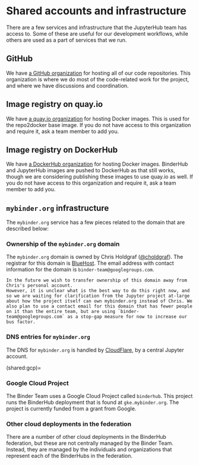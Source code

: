 # Shared accounts and infrastructure

There are a few services and infrastructure that the JupyterHub team has access to.
Some of these are useful for our development workflows, while others are used as a part of services that we run.

## GitHub

We have [a GitHub organization](https://github.com/jupyterhub/) for hosting all of our code repositories.
This organization is where we do most of the code-related work for the project, and where we have discussions and coordination.

## Image registry on quay.io

We have [a quay.io organization](https://quay.io/organization/jupyterhub) for hosting Docker images.
This is used for the repo2docker base image.
If you do not have access to this organization and require it, ask a team member to add you.

## Image registry on DockerHub

We have [a DockerHub organization](https://hub.docker.com/r/jupyterhub/jupyterhub/) for hosting Docker images.
BinderHub and JupyterHub images are pushed to DockerHub as that still works, though we are considering publishing these images to use quay.io as well.
If you do not have access to this organization and require it, ask a team member to add you.

## `mybinder.org` infrastructure

The `mybinder.org` service has a few pieces related to the domain that are described below:

### Ownership of the `mybinder.org` domain

The `mybinder.org` domain is owned by Chris Holdgraf ([@choldgraf](https://github.com/choldgraf)).
The registrar for this domain is [BlueHost](https://bluehost.com).
The email address with contact information for the domain is `binder-team@googlegroups.com`.

```{admonition} TODO
In the future we wish to transfer ownership of this domain away from Chris's personal account.
However, it is unclear what is the best way to do this right now, and so we are waiting for clarification from the Jupyter project at-large about how the project itself can own mybinder.org instead of Chris. We also plan to use a contact email for this domain that has fewer people on it than the entire team, but are using `binder-team@googlegroups.com` as a stop-gap measure for now to increase our bus factor.
```

### DNS entries for `mybinder.org`

The DNS for `mybinder.org` is handled by [CloudFlare](https://www.cloudflare.com/), by a central Jupyter account.

(shared:gcp)=
### Google Cloud Project

The Binder Team uses a Google Cloud Project called `binderhub`.
This project runs the BinderHub deployment that is found at `gke.mybinder.org`.
The project is currently funded from a grant from Google.

### Other cloud deployments in the federation

There are a number of other cloud deployments in the BinderHub federation, but these are not centrally managed by the Binder Team.
Instead, they are managed by the individuals and organizations that represent each of the BinderHubs in the federation.
